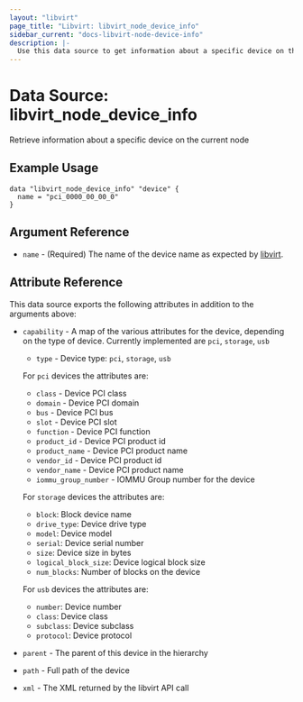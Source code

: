 ```yaml
---
layout: "libvirt"
page_title: "Libvirt: libvirt_node_device_info"
sidebar_current: "docs-libvirt-node-device-info"
description: |-
  Use this data source to get information about a specific device on the current node
---
```


# Data Source: libvirt\_node\_device\_info

Retrieve information about a specific device on the current node

## Example Usage

```hcl
data "libvirt_node_device_info" "device" {
  name = "pci_0000_00_00_0"
}
```

## Argument Reference

* `name` - (Required) The name of the device name as expected by [libvirt](https://www.libvirt.org/manpages/virsh.html#nodedev-commands).

## Attribute Reference

This data source exports the following attributes in addition to the arguments above:

* `capability` - A map of the various attributes for the device, depending on the type of device.
  Currently implemented are `pci`, `storage`, `usb`
  * `type` - Device type: `pci`, `storage`, `usb`

  For `pci` devices the attributes are:
  * `class` - Device PCI class
  * `domain` - Device PCI domain
  * `bus` - Device PCI bus
  * `slot` - Device PCI slot
  * `function` - Device PCI function
  * `product_id` - Device PCI product id
  * `product_name` - Device PCI product name
  * `vendor_id` - Device PCI product id
  * `vendor_name` - Device PCI product name
  * `iommu_group_number` - IOMMU Group number for the device

  For `storage` devices the attributes are:
  * `block`: Block device name
  * `drive_type`: Device drive type
  * `model`: Device model
  * `serial`: Device serial number
  * `size`: Device size in bytes
  * `logical_block_size`: Device logical block size
  * `num_blocks`: Number of blocks on the device

  For `usb` devices the attributes are:
  * `number`: Device number
  * `class`: Device class
  * `subclass`: Device subclass
  * `protocol`: Device protocol

* `parent` - The parent of this device in the hierarchy
* `path` - Full path of the device
* `xml` - The XML returned by the libvirt API call
